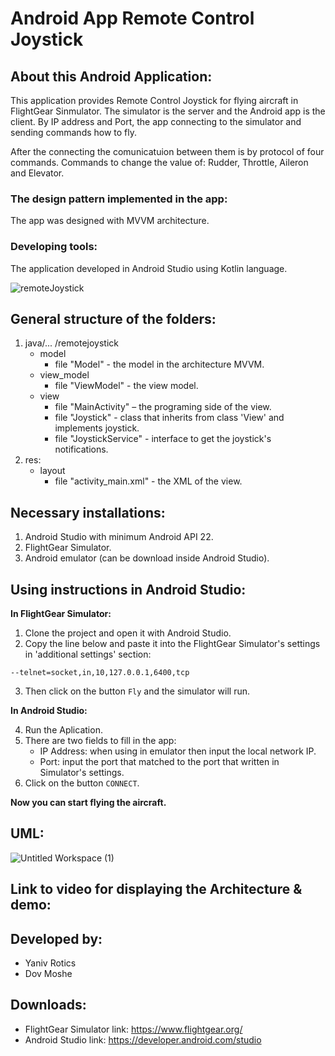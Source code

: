 
# Android App Remote Control Joystick


## About this Android Application:

This application provides Remote Control Joystick for flying aircraft in FlightGear Sinmulator. The simulator is the server and the Android app is the client. By IP address and Port, the app connecting to the simulator and sending commands how to fly.

After the connecting the comunicatuion between them is by protocol of four commands. Commands to change the value of: Rudder, Throttle, Aileron and Elevator.

### The design pattern implemented in the app:

The app was designed with MVVM architecture.

### Developing tools:

The application developed in Android Studio using Kotlin language.

![remoteJoystick](https://user-images.githubusercontent.com/72437425/123521914-500d9900-d6c2-11eb-823e-591f796e078e.png)

## General structure of the folders:
1. java/... /remotejoystick
	- model
		- file "Model" - the model in the architecture MVVM.
	- view_model
		- file "ViewModel" - the view model.
	- view
		- file "MainActivity" – the programing side of the view.
		- file "Joystick" - class that inherits from class 'View' and implements joystick.
		- file "JoystickService" - interface to get the joystick's notifications.
2. res:
	- layout
		- file "activity_main.xml" - the XML of the view.


## Necessary installations:
1. Android Studio with minimum Android API 22.
2. FlightGear Simulator.
3. Android emulator (can be download inside Android Studio).

## Using instructions in Android Studio:
**In FlightGear Simulator:**
1. Clone the project and open it with Android Studio.
2. Copy the line below and paste it into the FlightGear Simulator's settings in 'additional settings' section:
```
--telnet=socket,in,10,127.0.0.1,6400,tcp
```
3. Then click on the button `Fly` and the simulator will run.

**In Android Studio:**

4. Run the Aplication.
5. There are two fields to fill in the app:
	- IP Address: when using in emulator then input the local network IP.
	- Port: input the port that matched to the port that written in Simulator's settings.
6. Click on the button `CONNECT`.

**Now you can start flying the aircraft.**


## UML:

![Untitled Workspace (1)](https://user-images.githubusercontent.com/72437425/123521664-babdd500-d6c0-11eb-9b50-38ad1d7f4e6f.png)


## Link to video for displaying the Architecture & demo:


## Developed by:
* Yaniv Rotics
* Dov Moshe

## Downloads:
- FlightGear Simulator link: https://www.flightgear.org/
- Android Studio link: https://developer.android.com/studio
